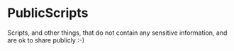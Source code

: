 # PublicScripts
Scripts, and other things, that do not contain any sensitive information, and are ok to share publicly :-)
